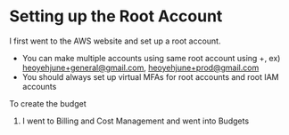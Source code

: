 # Setting up the Root Account
I first went to the AWS website and set up a root account.
* You can make multiple accounts using same root account using +, ex) heoyehjune+general@gmail.com, heoyehjune+prod@gmail.com
* You should always set up virtual MFAs for root accounts and root IAM accounts

To create the budget
1. I went to Billing and Cost Management and went into Budgets
